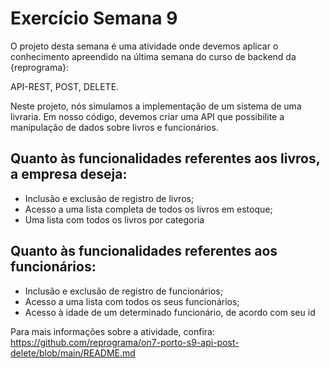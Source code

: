 # Exercício Semana 9

O projeto desta semana é uma atividade onde devemos aplicar o conhecimento apreendido na última semana do curso de backend da {reprograma}:

API-REST,
POST,
DELETE.

Neste projeto, nós simulamos a implementação de um sistema de uma livraria. Em nosso código, devemos criar uma API que possibilite a manipulação de dados sobre livros e funcionários. 

## Quanto às funcionalidades referentes aos livros, a empresa deseja:

* Inclusão e exclusão de registro de livros;
* Acesso a uma lista completa de todos os livros em estoque;
* Uma lista com todos os livros por categoria

## Quanto às funcionalidades referentes aos funcionários:

* Inclusão e exclusão de registro de funcionários;
* Acesso a uma lista com todos os seus funcionários;
* Acesso à idade de um determinado funcionário, de acordo com seu id 

Para mais informações sobre a atividade, confira: https://github.com/reprograma/on7-porto-s9-api-post-delete/blob/main/README.md